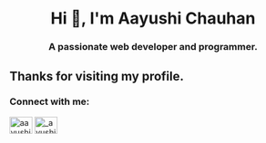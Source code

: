 <h1 align="center">Hi 👋, I'm Aayushi Chauhan</h1>
<h3 align="center">A passionate web developer and programmer.</h3>
<h2>Thanks for visiting my profile.</h2>


<h3 align="left">Connect with me:</h3>
<p align="left">
<a href="https://linkedin.com/in/aayushi-chauhan-2b3b1422a" target="blank"><img align="center" src="https://raw.githubusercontent.com/rahuldkjain/github-profile-readme-generator/master/src/images/icons/Social/linked-in-alt.svg" alt="aayushi-chauhan-2b3b1422a" height="30" width="40" /></a>
<a href="https://instagram.com/_ayushi.rana" target="blank"><img align="center" src="https://raw.githubusercontent.com/rahuldkjain/github-profile-readme-generator/master/src/images/icons/Social/instagram.svg" alt="_ayushi.rana" height="30" width="40" /></a>
</p>


<!--
**AayushiChauhan152/AayushiChauhan152** is a ✨ _special_ ✨ repository because its `README.md` (this file) appears on your GitHub profile.

Here are some ideas to get you started:

- 🔭 I’m currently working on ...
- 🌱 I’m currently learning ...
- 👯 I’m looking to collaborate on ...
- 🤔 I’m looking for help with ...
- 💬 Ask me about ...
- 📫 How to reach me: ...
- 😄 Pronouns: ...
- ⚡ Fun fact: ...
-->
